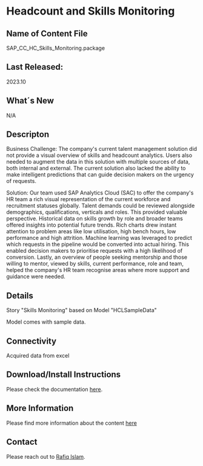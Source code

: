 # Headcount and Skills Monitoring

## Name of Content File
SAP_CC_HC_Skills_Monitoring.package

## Last Released:
2023.10

## What´s New
N/A

## Descripton
Business Challenge:
The company's current talent management solution did not provide a visual overview of skills and headcount analytics. Users also needed to augment the data in this solution with multiple sources of data, both internal and external. The current solution also lacked the ability to make intelligent predictions that can guide decision makers on the urgency of requests.

Solution:
Our team used SAP Analytics Cloud (SAC) to offer the company's HR team a rich visual representation of the current workforce and recruitment statuses globally. Talent demands could be reviewed alongside demographics, qualifications, verticals and roles. This provided valuable perspective. Historical data on skills growth by role and broader teams offered insights into potential future trends. Rich charts drew instant attention to problem areas like low utilisation, high bench hours, low performance and high attrition. Machine learning was leveraged to predict which requests in the pipeline would be converted into actual hiring. This enabled decision makers to prioritise requests with a high likelihood of conversion. Lastly, an overview of people seeking mentorship and those willing to mentor, viewed by skills, current performance, role and team, helped the company's HR team recognise areas where more support and guidance were needed.

## Details
Story "Skills Monitoring" based on Model "HCLSampleData" 

Model comes with sample data.

## Connectivity
Acquired data from excel 

## Download/Install Instructions
Please check the documentation [here](https://help.sap.com/docs/SAP_ANALYTICS_CLOUD/42093f14b43c485fbe3adbbe81eff6c8/603e26204ce14bd8b5f9729a8123636f.html).

## More Information
Please find more information about the content [here
](https://innofactory-g5dwlmm2ol.dispatcher.jp1.hana.ondemand.com/#!/showcase/548)

## Contact
Please reach out to [Rafiq Islam](mailto:rafiq.islam@sap.com).
